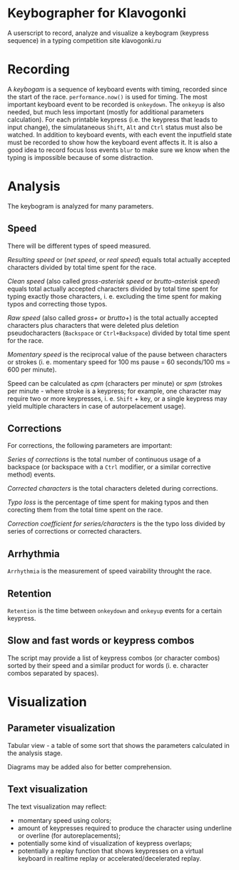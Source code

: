 # Keybographer for Klavogonki
A userscript to record, analyze and visualize a keybogram (keypress sequence) in a typing competition site klavogonki.ru

# Recording

A *keybogam* is a sequence of keyboard events with timing, recorded since the start of the race. `performance.now()` is used for timing. The most important keyboard event to be recorded is  `onkeydown`. The `onkeyup` is also needed, but much less important (mostly for additional parameters calculation). For each printable keypress (i.e. the keypress that leads to input change), the simulataneous `Shift`, `Alt` and `Ctrl` status must also be watched. In addition to keyboard events, with each event the inputfield state must be recorded to show how the keyboard event affects it. It is also a good idea to record focus loss events `blur` to make sure we know when the typing is impossible because of some distraction.

# Analysis

The keybogram is analyzed for many parameters.

## Speed

There will be different types of speed measured.

*Resulting speed* or (*net speed*, or *real speed*) equals total actually accepted characters divided by total time spent for the race.

*Clean speed* (also called *gross-asterisk speed* or *brutto-asterisk speed*) equals total actually accepted characters divided by total time spent for typing exactly those characters, i. e. excluding the time spent for making typos and correcting those typos.

*Raw speed* (also called *gross+* or *brutto+*) is the total actually accepted characters plus characters that were deleted plus deletion pseudocharacters (`Backspace` or `Ctrl+Backspace`) divided by total time spent for the race.

*Momentary speed* is the reciprocal value of the pause between characters or strokes (i. e. momentary speed for 100 ms pause = 60 seconds/100 ms = 600 per minute).

Speed can be calculated as *cpm* (characters per minute) or *spm* (strokes per minute - where stroke is a keypress; for example, one character may require two or more keypresses, i. e. `Shift` + key, or a single keypress may yield multiple characters in case of autorpelacement usage).

## Corrections

For corrections, the following parameters are important:

*Series of corrections* is the total number of continuous usage of a backspace (or backspace with a `Ctrl` modifier, or a similar corrective method) events.

*Corrected characters* is the total characters deleted during corrections.

*Typo loss* is the percentage of time spent for making typos and then corecting them from the total time spent on the race.

*Correction coefficient for series/characters* is the the typo loss divided by series of corrections or corrected characters.

## Arrhythmia

`Arrhythmia` is the measurement of speed vairability throught the race.

## Retention

`Retention` is the time between `onkeydown` and `onkeyup` events for a certain keypress.

## Slow and fast words or keypress combos

The script may provide a list of keypress combos (or character combos) sorted by their speed and a similar product for words (i. e. character combos separated by spaces).

# Visualization

## Parameter visualization

Tabular view - a table of some sort that shows the parameters calculated in the analysis stage.

Diagrams may be added also for better comprehension.

## Text visualization

The text visualization may reflect:
- momentary speed using colors;
- amount of keypresses required to produce the character using underline or overline (for autoreplacements);
- potentially some kind of visualization of keypress overlaps;
- potentially a replay function that shows keypresses on a virtual keyboard in realtime replay or accelerated/decelerated replay.
